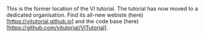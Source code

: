 This is the former location of the VI tutorial. The tutorial has now moved to a dedicated organisation. Find its all-new webiste (here)[https://vitutorial.github.io] and the code base (here)[https://github.com/vitutorial/VITutorial].
